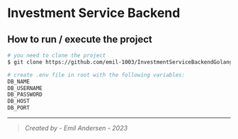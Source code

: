 # **Investment Service Backend**

## **How to run / execute the project**
```bash
# you need to clone the project
$ git clone https://github.com/emil-1003/InvestmentServiceBackendGolang.git

# create .env file in root with the following variables:
DB_NAME
DB_USERNAME
DB_PASSWORD
DB_HOST
DB_PORT
```

---
> *Created by - Emil Andersen - 2023*
